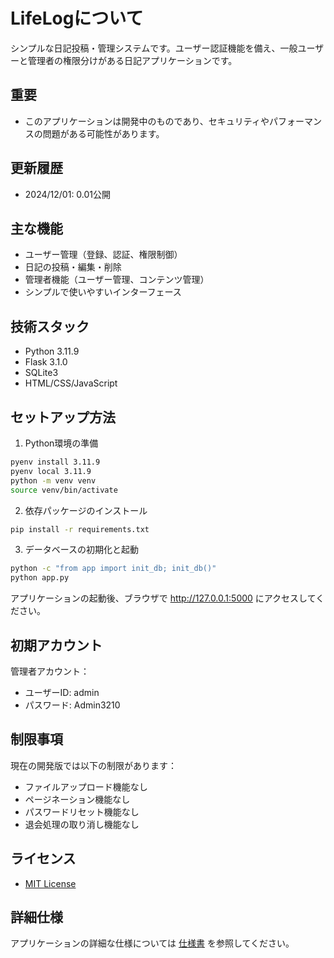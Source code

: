 # LifeLogについて

シンプルな日記投稿・管理システムです。ユーザー認証機能を備え、一般ユーザーと管理者の権限分けがある日記アプリケーションです。

## 重要
- このアプリケーションは開発中のものであり、セキュリティやパフォーマンスの問題がある可能性があります。

## 更新履歴
- 2024/12/01: 0.01公開

## 主な機能

- ユーザー管理（登録、認証、権限制御）
- 日記の投稿・編集・削除
- 管理者機能（ユーザー管理、コンテンツ管理）
- シンプルで使いやすいインターフェース

## 技術スタック

- Python 3.11.9
- Flask 3.1.0
- SQLite3
- HTML/CSS/JavaScript

## セットアップ方法

1. Python環境の準備
```bash
pyenv install 3.11.9
pyenv local 3.11.9
python -m venv venv
source venv/bin/activate
```

2. 依存パッケージのインストール
```bash
pip install -r requirements.txt
```

3. データベースの初期化と起動
```bash
python -c "from app import init_db; init_db()"
python app.py
```

アプリケーションの起動後、ブラウザで http://127.0.0.1:5000 にアクセスしてください。

## 初期アカウント

管理者アカウント：
- ユーザーID: admin
- パスワード: Admin3210

## 制限事項

現在の開発版では以下の制限があります：
- ファイルアップロード機能なし
- ページネーション機能なし
- パスワードリセット機能なし
- 退会処理の取り消し機能なし

## ライセンス
- [MIT License](LICENSE)

## 詳細仕様

アプリケーションの詳細な仕様については [仕様書](docs/specification.md) を参照してください。